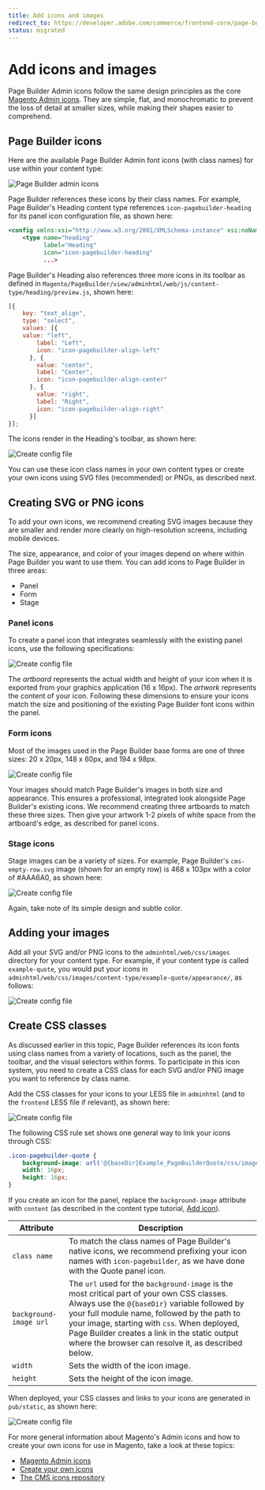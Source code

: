 ```yaml
---
title: Add icons and images
redirect_to: https://developer.adobe.com/commerce/frontend-core/page-builder/content-types/customize/add-icons-images
status: migrated
---
```


# Add icons and images

Page Builder Admin icons follow the same design principles as the core [Magento Admin icons]. They are simple, flat, and monochromatic to prevent the loss of detail at smaller sizes, while making their shapes easier to comprehend.

## Page Builder icons

Here are the available Page Builder Admin font icons (with class names) for use within your content type:

![Page Builder admin icons](../../images/pagebuilder-icons.png)

Page Builder references these icons by their class names. For example, Page Builder's Heading content type references `icon-pagebuilder-heading` for its panel icon configuration file, as shown here:

```xml
<config xmlns:xsi="http://www.w3.org/2001/XMLSchema-instance" xsi:noNamespaceSchemaLocation="urn:magento:module:Magento_PageBuilder:etc/content_type.xsd">
    <type name="heading"
          label="Heading"
          icon="icon-pagebuilder-heading"
          ...>
```

Page Builder's Heading also references three more icons in its toolbar as defined in `Magento/PageBuilder/view/adminhtml/web/js/content-type/heading/preview.js`, shown here:

```js
[{
    key: "text_align",
    type: "select",
    values: [{
    value: "left",
        label: "Left",
        icon: "icon-pagebuilder-align-left"
      }, {
        value: "center",
        label: "Center",
        icon: "icon-pagebuilder-align-center"
      }, {
        value: "right",
        label: "Right",
        icon: "icon-pagebuilder-align-right"
      }]
}];
```

The icons render in the Heading's toolbar, as shown here:

![Create config file](../../images/iconography-toolbar-icons.png)

You can use these icon class names in your own content types or create your own icons using SVG files (recommended) or PNGs, as described next.

## Creating SVG or PNG icons

To add your own icons, we recommend creating SVG images because they are smaller and render more clearly on high-resolution screens, including mobile devices.

The size, appearance, and color of your images depend on where within Page Builder you want to use them. You can add icons to Page Builder in three areas:

-  Panel
-  Form
-  Stage

### Panel icons

To create a panel icon that integrates seamlessly with the existing panel icons, use the following specifications:

![Create config file](../../images/step6-icon-properties.png)

The *artboard* represents the actual width and height of your icon when it is exported from your graphics application (16 x 16px). The *artwork* represents the content of your icon. Following these dimensions to ensure your icons match the size and positioning of the existing Page Builder font icons within the panel.

### Form icons

Most of the images used in the Page Builder base forms are one of three sizes: 20 x 20px, 148 x 60px, and 194 x 98px.

![Create config file](../../images/iconography-form-icons.png)

Your images should match Page Builder's images in both size and appearance. This ensures a professional, integrated look alongside Page Builder's existing icons. We recommend creating three artboards to match these three sizes. Then give your artwork 1-2 pixels of white space from the artboard's edge, as described for panel icons.

### Stage icons

Stage images can be a variety of sizes. For example, Page Builder's `cms-empty-row.svg` image (shown for an empty row) is 468 x 103px with a color of #AAA6A0, as shown here:

![Create config file](../../images/iconography-stage-images.png)

Again, take note of its simple design and subtle color.

## Adding your images

Add all your SVG and/or PNG icons to the `adminhtml/web/css/images` directory for your content type. For example, if your content type is called `example-quote`, you would put your icons in `adminhtml/web/css/images/content-type/example-quote/appearance/`, as follows:

![Create config file](../../images/iconography-adding-icons.png)

## Create CSS classes

As discussed earlier in this topic, Page Builder references its icon fonts using class names from a variety of locations, such as the panel, the toolbar, and the visual selectors within forms. To participate in this icon system, you need to create a CSS class for each SVG and/or PNG image you want to reference by class name.

Add the CSS classes for your icons to your LESS file in `adminhtml` (and to the `frontend` LESS file if relevant), as shown here:

![Create config file](../../images/step6-icon-style.png)

The following CSS rule set shows one general way to link your icons through CSS:

```css
.icon-pagebuilder-quote {
    background-image: url('@{baseDir}Example_PageBuilderQuote/css/images/content-type/example-quote/appearance/icon-pagebuilder-quote.svg');
    width: 16px;
    height: 16px;
}
```

If you create an icon for the panel, replace the `background-image` attribute with `content` (as described in the content type tutorial, [Add icon](../create/add-icon.md)).

| Attribute              | Description                                                                                                                                                                                                                                                                                                                                         |
|------------------------|-----------------------------------------------------------------------------------------------------------------------------------------------------------------------------------------------------------------------------------------------------------------------------------------------------------------------------------------------------|
| `class name`           | To match the class names of Page Builder's native icons, we recommend prefixing your icon names with `icon-pagebuilder`, as we have done with the Quote panel icon.                                                                                                                                                                                 |
| `background-image url` | The `url` used for the `background-image` is the most critical part of your own CSS classes. Always use the `@{baseDir}` variable followed by your full module name, followed by the path to your image, starting with `css`. When deployed, Page Builder creates a link in the static output where the browser can resolve it, as described below. |
| `width`                | Sets the width of the icon image.                                                                                                                                                                                                                                                                                                                   |
| `height`               | Sets the height of the icon image.                                                                                                                                                                                                                                                                                                                  |

When deployed, your CSS classes and links to your icons are generated in `pub/static`, as shown here:

![Create config file](../../images/step6-icon-link-static.png)

For more general information about Magento's Admin icons and how to create your own icons for use in Magento, take a look at these topics:

-  [Magento Admin icons]
-  [Create your own icons]
-  [The CMS icons repository]

[Magento Admin icons]: https://devdocs.magento.com/guides/v2.2/pattern-library/graphics/iconography/iconography.html
[Create your own icons]: https://devdocs.magento.com/guides/v2.2/pattern-library/graphics/iconography/iconography.html#creating-icons
[The CMS icons repository]: https://github.com/magento-ux/cms-icons
